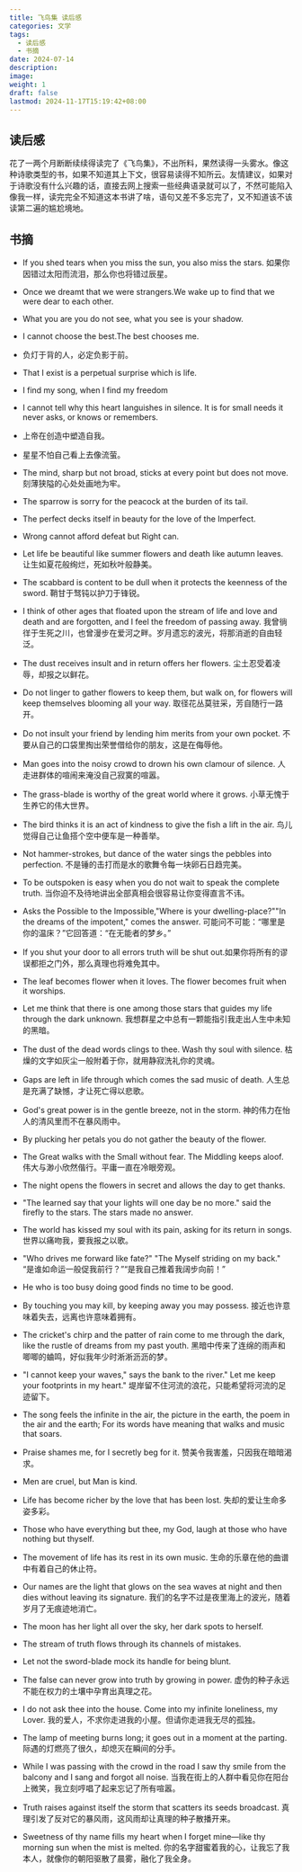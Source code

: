 ```yaml
---
title: 飞鸟集 读后感
categories: 文学
tags:
  - 读后感
  - 书摘
date: 2024-07-14
description: 
image: 
weight: 1
draft: false
lastmod: 2024-11-17T15:19:42+08:00
---
```

## 读后感

花了一两个月断断续续得读完了《飞鸟集》，不出所料，果然读得一头雾水。像这种诗歌类型的书，如果不知道其上下文，很容易读得不知所云。友情建议，如果对于诗歌没有什么兴趣的话，直接去网上搜索一些经典语录就可以了，不然可能陷入像我一样，读完完全不知道这本书讲了啥，语句又差不多忘完了，又不知道该不该读第二遍的尴尬境地。

## 书摘
  
- If you shed tears when you miss the sun, you also miss the stars. 如果你因错过太阳而流泪，那么你也将错过辰星。

- Once we dreamt that we were strangers.We wake up to find that we were dear to each other.  

- What you are you do not see, what you see is your shadow.  

- I cannot choose the best.The best chooses me.  

- 负灯于背的人，必定负影于前。  

- That I exist is a perpetual surprise which is life.  

- I find my song, when I find my freedom  
    
- I cannot tell why this heart languishes in silence. It is for small needs it never asks, or knows or remembers.  
  
- 上帝在创造中塑造自我。  
    
- 星星不怕自己看上去像流萤。  
    
- The mind, sharp but not broad, sticks at every point but does not move. 刻薄狭隘的心处处画地为牢。  
    
- The sparrow is sorry for the peacock at the burden of its tail.  

- The perfect decks itself in beauty for the love of the Imperfect.  

- Wrong cannot afford defeat but Right can.  

- Let life be beautiful like summer flowers and death like autumn leaves. 让生如夏花般绚烂，死如秋叶般静美。  
 
- The scabbard is content to be dull when it protects the keenness of the sword. 鞘甘于驽钝以护刀于锋锐。
    
- I think of other ages that floated upon the stream of life and love and death and are forgotten, and I feel the freedom of passing away. 我曾徜徉于生死之川，也曾漫步在爱河之畔。岁月遗忘的波光，将那消逝的自由轻泛。  
    
- The dust receives insult and in return offers her flowers. 尘土忍受着凌辱，却报之以鲜花。  
    
- Do not linger to gather flowers to keep them, but walk on, for flowers will keep themselves blooming all your way. 取径花丛莫驻采，芳自随行一路开。  
   
- Do not insult your friend by lending him merits from your own pocket. 不要从自己的口袋里掏出荣誉借给你的朋友，这是在侮辱他。  
    
- Man goes into the noisy crowd to drown his own clamour of silence. 人走进群体的喧闹来淹没自己寂寞的喧嚣。  
    
- The grass-blade is worthy of the great world where it grows. 小草无愧于生养它的伟大世界。  
    
- The bird thinks it is an act of kindness to give the fish a lift in the air. 鸟儿觉得自己让鱼搭个空中便车是一种善举。  
    
- Not hammer-strokes, but dance of the water sings the pebbles into perfection. 不是锤的击打而是水的歌舞令每一块卵石日趋完美。  
    
- To be outspoken is easy when you do not wait to speak the complete truth. 当你迫不及待地讲出全部真相会很容易让你变得直言不讳。  
    
- Asks the Possible to the Impossible,"Where is your dwelling-place?""In the dreams of the impotent," comes the answer. 可能问不可能：“哪里是你的温床？”它回答道：“在无能者的梦乡。”  
    
- If you shut your door to all errors truth will be shut out.如果你将所有的谬误都拒之门外，那么真理也将难免其中。  
    
- The leaf becomes flower when it loves. The flower becomes fruit when it worships.  
    
- Let me think that there is one among those stars that guides my life through the dark unknown. 我想群星之中总有一颗能指引我走出人生中未知的黑暗。  
    
- The dust of the dead words clings to thee. Wash thy soul with silence. 枯燥的文字如灰尘一般附着于你，就用静寂洗礼你的灵魂。  
    
- Gaps are left in life through which comes the sad music of death. 人生总是充满了缺憾，才让死亡得以悲歌。  
    
- God's great power is in the gentle breeze, not in the storm. 神的伟力在怡人的清风里而不在暴风雨中。  
    
- By plucking her petals you do not gather the beauty of the flower.  
    
- The Great walks with the Small without fear. The Middling keeps aloof. 伟大与渺小欣然偕行。平庸一直在冷眼旁观。  
    
- The night opens the flowers in secret and allows the day to get thanks.  
    
- "The learned say that your lights will one day be no more." said the firefly to the stars. The stars made no answer.  
    
- The world has kissed my soul with its pain, asking for its return in songs. 世界以痛吻我，要我报之以歌。  
    
- "Who drives me forward like fate?" "The Myself striding on my back." “是谁如命运一般促我前行？”“是我自己推着我阔步向前！”  
    
- He who is too busy doing good finds no time to be good.  
    
- By touching you may kill, by keeping away you may possess. 接近也许意味着失去，远离也许意味着拥有。  
    
- The cricket's chirp and the patter of rain come to me through the dark, like the rustle of dreams from my past youth. 黑暗中传来了连绵的雨声和唧唧的蛐鸣，好似我年少时淅淅沥沥的梦。  

- "I cannot keep your waves," says the bank to the river." Let me keep your footprints in my heart."  堤岸留不住河流的浪花，只能希望将河流的足迹留下。
    
- The song feels the infinite in the air, the picture in the earth, the poem in the air and the earth; For its words have meaning that walks and music that soars.  
    
- Praise shames me, for I secretly beg for it. 赞美令我害羞，只因我在暗暗渴求。  
    
- Men are cruel, but Man is kind.  
    
- Life has become richer by the love that has been lost. 失却的爱让生命多姿多彩。  
    
- Those who have everything but thee, my God, laugh at those who have nothing but thyself.  
- The movement of life has its rest in its own music. 生命的乐章在他的曲谱中有着自己的休止符。  
    
- Our names are the light that glows on the sea waves at night and then dies without leaving its signature. 我们的名字不过是夜里海上的波光，随着岁月了无痕迹地消亡。  
    
- The moon has her light all over the sky, her dark spots to herself.  
    
- The stream of truth flows through its channels of mistakes.  

- Let not the sword-blade mock its handle for being blunt.  
    
- The false can never grow into truth by growing in power. 虚伪的种子永远不能在权力的土壤中孕育出真理之花。  
    
- I do not ask thee into the house. Come into my infinite loneliness, my Lover. 我的爱人，不求你走进我的小屋。但请你走进我无尽的孤独。  
    
- The lamp of meeting burns long; it goes out in a moment at the parting. 际遇的灯燃亮了很久，却熄灭在瞬间的分手。  
    
- While I was passing with the crowd in the road I saw thy smile from the balcony and I sang and forgot all noise. 当我在街上的人群中看见你在阳台上微笑，我立刻哼唱了起来忘记了所有喧嚣。  

- Truth raises against itself the storm that scatters its seeds broadcast. 真理引发了反对它的暴风雨，这风雨却让真理的种子散播开来。  
    
- Sweetness of thy name fills my heart when I forget mine—like thy morning sun when the mist is melted. 你的名字甜蜜着我的心，让我忘了我本人，就像你的朝阳驱散了晨雾，融化了我全身。  
    
